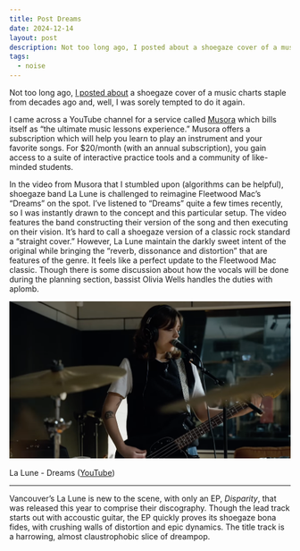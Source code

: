 ```yaml
---
title: Post Dreams
date: 2024-12-14
layout: post
description: Not too long ago, I posted about a shoegaze cover of a music charts staple from decades ago and, well, I was sorely tempted to do it again. I came...
tags:
  - noise
---
```


Not too long ago, [I posted about](https://canneddragons.net/posts/like-a-virgin) a shoegaze cover of a music charts staple from decades ago and, well, I was sorely tempted to do it again. 

I came across a YouTube channel for a service called [Musora](https://www.musora.com/) which bills itself as “the ultimate music lessons experience.” Musora offers a subscription which will help you learn to play an instrument and your favorite songs. For $20/month (with an annual subscription), you gain access to a suite of interactive practice tools and a community of like-minded students. 

<!--more-->

In the video from Musora that I stumbled upon (algorithms can be helpful), shoegaze band La Lune is challenged to reimagine Fleetwood Mac’s “Dreams” on the spot. I’ve listened to “Dreams” quite a few times recently, so I was instantly drawn to the concept and this particular setup. The video features the band constructing their version of the song and then executing on their vision. It’s hard to call a shoegaze version of a classic rock standard a “straight cover.” However, La Lune maintain the darkly sweet intent of the original while bringing the “reverb, dissonance and distortion” that are features of the genre. It feels like a perfect update to the Fleetwood Mac classic. Though there is some discussion about how the vocals will be done during the planning section, bassist Olivia Wells handles the duties with aplomb. 

![](/static/post-content/la-lune.png)

La Lune - Dreams ([YouTube](https://youtu.be/gI3Ycf7LwsU?si=fxPhITMCeaL5cdNq&t=556))

---

Vancouver’s La Lune is new to the scene, with only an EP, *Disparity*, that was released this year to comprise their discography. Though the lead track starts out with accoustic guitar, the EP quickly proves its shoegaze bona fides, with crushing walls of distortion and epic dynamics. The title track is a harrowing, almost claustrophobic slice of dreampop.